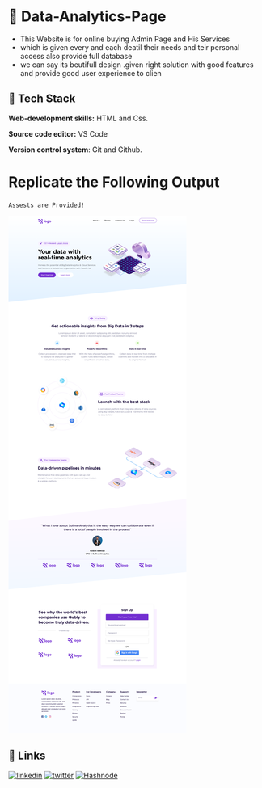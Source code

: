 # 🔗 Data-Analytics-Page

- This Website is for online buying Admin Page and His Services
- which is given every and each deatil their needs and teir personal access also provide full database
- we can say its beutifull design .given right solution with good features and provide good user experience to clien

 ## 🔗 Tech Stack

**Web-development skills:** HTML and Css.

**Source code editor:** VS Code

**Version control system**: Git and Github.



# Replicate the Following Output

`Assests are Provided!`

![Project 6](./Data%20Analytics%20Landing%20page.png)

## 🔗 Links

[![linkedin](https://img.shields.io/badge/linkedin-0A66C2?style=for-the-badge&logo=linkedin&logoColor=white)](https://www.linkedin.com/in/dipesh-joshi-2512a2162/)
[![twitter](https://img.shields.io/badge/twitter-1DA1F2?style=for-the-badge&logo=twitter&logoColor=white)](https://twitter.com/DipeshJ2310)
[![Hashnode](https://img.shields.io/badge/Hashnode-2962FF?style=for-the-badge&logo=hashnode&logoColor=white)](https://dipeshjoshi4.hashnode.dev/)
